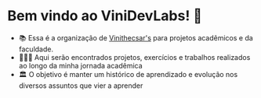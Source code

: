 <h1> Bem vindo ao ViniDevLabs! 🚀 </h1>

- 📚 Essa é a organização de [Vinithecsar's](github.com/vinithecsar) para projetos acadêmicos e da faculdade.
- 👨🏽‍💻 Aqui serão encontrados projetos, exercícios e trabalhos realizados ao longo da minha jornada acadêmica
- 🏛️ O objetivo é manter um histórico de aprendizado e evolução nos diversos assuntos que vier a aprender
